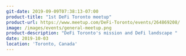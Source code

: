 ```yaml
---
git-date: 2019-09-09T07:38:13-07:00
product-title: "1st DeFi Toronto meetup"
product-url: https://www.meetup.com/DeFi-Toronto/events/264869208/
image: /images/events/general-meetup.png
product-description: "DeFi Toronto's mission and DeFi landscape "  
date: 2019-10-03
location: 'Toronto, Canada'
---
```

